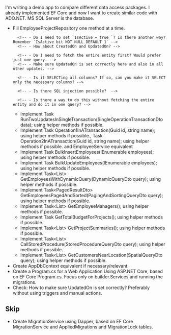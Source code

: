 

I'm writing a demo app to compare different data access packages. I already implemented EF Core and now I want to create similar code with ADO.NET. MS SQL Server is the database. 


<!-- - If relevant to have something like EF Core Entities, create them (use Entities.cs a basis), otherwise explain why not. -->
<!-- - Create EfCoreTransaction equivalent and TransactionService, based on ITransaction. -->
<!-- - Create empty EmployeeProjectRepository -->
- Fill EmployeeProjectRepository one method at a time.
    <!-- - Implement Task AddEmployee(EmployeeAddDto employee); -->
        <!-- - Do I need to set `IsActive = true `? Is there another way? Remember `IsActive bit NOT NULL DEFAULT 1` -->
        <!-- - How about CreatedOn and UpdatedOn? -->
    <!-- - Implement Task UpdateEmployeeName(EmployeeUpdateNameDto employeeUpdate);  -->
        <!-- - Do I need to fetch the entire entity first? Would prefer just one query. -->
        <!-- - Make sure UpdatedOn is set correctly here and also in all other updates. -->
    <!-- - Implement Task DeleteEmployeeById(EmployeeDeleteDto employeeDelete); -->
    <!-- - Create some helper methods in EmployeeProjectRepository to make executing queries easier. -->
    <!-- - Implement Task<List<GetEmployeesByCityDto>> GetEmployeesByCity(EmployeeCityQueryDto cityQuery);  using helper methods if possible. -->
        <!-- - Is it SELECTing all columns? If so, can you make it SELECT only the necessary columns? -->
    <!-- - Implement Task<List<ProjectDto>> GetProjectsByEmployeeId(EmployeeProjectsQueryDto employeeProjectsQuery);  using helper methods if possible. -->
    <!-- - Implement Task<List<ProjectDto>> GetProjectsByCustomerId(CustomerProjectsQueryDto customerProjectsQuery);  using helper methods if possible. -->
    <!-- - Implement Task<List<EmployeeDto>> FullTextSearch(FullTextSearchDto searchQuery);  using helper methods if possible. -->
        <!-- - Is there SQL injection possible?  -->
    <!-- - Implement Task<List<EmployeeProjectOuterJoinDto>> GetEmployeeProjectsWithOuterJoin();  using helper methods if possible. -->
    <!-- - Implement Task<List<EmployeeSubqueryDto>> GetEmployeesWithSubquery();  using helper methods if possible. -->
    <!-- - Implement Task EditJsonData(EditJsonDataDto editJsonDataDto);  using helper methods if possible. -->
    <!-- - Implement Task AppendNumberToJsonData(AppendNumberToJsonDataDto appendNumberDto);  using helper methods if possible. -->
        <!-- - Is there a way to do this without fetching the entire entity and do it in one query? -->
    <!-- - Implement Task<List<CustomerBasedOnJsonPropertyDto>> SelectCustomerBasedOnJsonProperty(JsonPropertyQueryDto jsonPropertyQuery);  using helper methods if possible. -->
    <!-- - Implement Task<List<CustomerBasedOnJsonPropertyDto>> SelectCustomersWithFavoriteNumber(int favoriteNumber);  using helper methods if possible. -->
    <!-- - Implement Task<List<EmployeeHierarchyDto>> GetEmployeeHierarchy(EmployeeHierarchyQueryDto hierarchyQuery);  using helper methods if possible. -->
    <!-- - Can you update or add helper methods to make executing queries easier? -->
    <!-- - Implement Task AddEmployeeWithPartialData(EmployeePartialAddDto employeePartial);  using helper methods if possible. -->
    <!-- - Implement Task<ProjectWithEmployee> GetProjectWithAssignedEmployee(Guid projectId);  using helper methods if possible. -->
    - Implement Task RunTwoUpdatesInSingleTransaction(SingleOperationTransactionDto data);  using helper methods if possible.
    - Implement Task Operation1InATransaction(Guid id, string name);  using helper methods if possible., Task Operation2InATransaction(Guid id, string name);  using helper methods if possible. and EmployeeService equivalent
    - Implement Task BulkInsertEmployees(IEnumerable<EmployeeBulkInsertDto> employees);  using helper methods if possible.
    - Implement Task BulkUpdateEmployees(IEnumerable<EmployeeBulkUpdateDto> employees);  using helper methods if possible.
    - Implement Task<List<EmployeesWithDynamicQueryDto>> GetEmployeesWithDynamicQuery(DynamicQueryDto query);  using helper methods if possible.
    - Implement Task<PagedResultDto<EmployeeDto>> GetEmployeesPagedAndSorted(PagingAndSortingQueryDto query);  using helper methods if possible.
    - Implement Task<List<EmployeeSelfJoinDto>> GetEmployeeManagers();  using helper methods if possible.
    - Implement Task<decimal> GetTotalBudgetForProjects();  using helper methods if possible.
    - Implement Task<List<ProjectSummaryDto>> GetProjectSummaries();  using helper methods if possible.
    - Implement Task<List<EmployeeDto>> CallStoredProcedure(StoredProcedureQueryDto query);  using helper methods if possible.
    - Implement Task<List<CustomerSpatialQueryDto>> GetCustomersNearLocation(SpatialQueryDto query);  using helper methods if possible.
- Create AppDbContext equivalent if necessary/relevant.
- Create a Program.cs for a Web Application Using ASP.NET Core, based on EF Core Program.cs. Focus only on builder.Services and running the migrations.
- Check: How to make sure UpdatedOn is set correctly? Preferably without using triggers and manual actions. 

## Skip
- Create MigrationService using Dapper, based on EF Core MigrationService and AppliedMigrations and MigrationLock tables. 